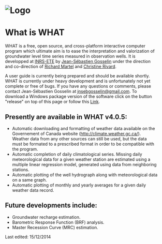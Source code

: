 ![Logo](https://github.com/jnsebgosselin/WHAT/Icons/WHAT_banner.png)
====
What is WHAT
============
WHAT is a free, open source, and cross-platform interactive computer program which ultimate aim is to ease the interpretation and valorization of groundwater level time series measured in observation wells. It is developped at [INRS-ETE](http://ete.inrs.ca/) by [Jean-Sébastien Gosselin](http://www.liamg.ca/en/about-us/jean-sebastien-gosselin/) under the direction and co-direction of [Richard Martel](http://www.inrs.ca/richard-martel) and [Christine Rivard](http://science.gc.ca/default.asp?lang=En&n=E3024D2D-1&xsl=sdmtprofile&xml=E3024D2D-1AB4-4F74-AF13-755D0DCF3E13&formid=B03536B8-8F8E-4BC1-A5BF-D62B13F57A8B&showfromadmin=1&readonly=true).

A user guide is currently being prepared and should be available shortly. WHAT is currently under heavy development and is unfortunately not yet complete or free of bugs. If you have any questions or comments, please contact Jean-Sébastien Gosselin at jnsebgosselin@gmail.com. To download a Windows package version of the software click on the button "release" on top of this page or follow this [Link](https://github.com/jnsebgosselin/WHAT/releases). 

Presently are available in WHAT v4.0.5:
----------------------------------------

- Automatic downloading and formatting of weather data available on the Governement of Canada website (http://climate.weather.gc.ca/). Weather data from any other sources can still be used, but the data must be formated to a prescribed format in order to be compatible with the program.
- Automatic completion of daily climatological series. Missing daily meteorological data for a given weather station are estimated using a multiple linear regression model, generated using data from neighboring stations.
- Automatic plotting of the well hydrograph along with meteorological data on a same graph.
- Automatic plotting of monthly and yearly averages for a given daily weather data record.

Future developments include:
----------------------------

- Groundwater recharge estimation.
- Barometric Response Function (BRF) analysis.
- Master Recession Curve (MRC) estimation.

Last edited: 15/12/2014
